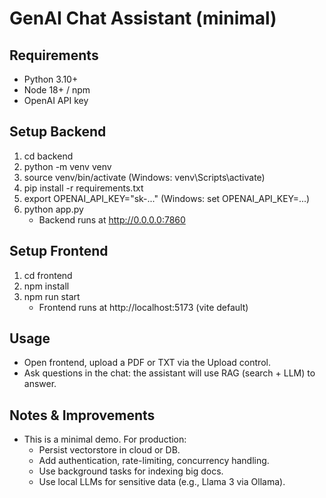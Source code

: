 # GenAI Chat Assistant (minimal)

## Requirements
- Python 3.10+
- Node 18+ / npm
- OpenAI API key

## Setup Backend
1. cd backend
2. python -m venv venv
3. source venv/bin/activate   (Windows: venv\Scripts\activate)
4. pip install -r requirements.txt
5. export OPENAI_API_KEY="sk-..."   (Windows: set OPENAI_API_KEY=...)
6. python app.py
   - Backend runs at http://0.0.0.0:7860

## Setup Frontend
1. cd frontend
2. npm install
3. npm run start
   - Frontend runs at http://localhost:5173 (vite default)

## Usage
- Open frontend, upload a PDF or TXT via the Upload control.
- Ask questions in the chat: the assistant will use RAG (search + LLM) to answer.

## Notes & Improvements
- This is a minimal demo. For production:
  - Persist vectorstore in cloud or DB.
  - Add authentication, rate-limiting, concurrency handling.
  - Use background tasks for indexing big docs.
  - Use local LLMs for sensitive data (e.g., Llama 3 via Ollama).
